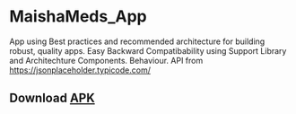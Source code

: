 # MaishaMeds_App
App using Best practices and recommended architecture for building robust, quality apps. Easy Backward Compatibability using Support Library and Architechture Components. Behaviour. API from https://jsonplaceholder.typicode.com/

## Download [APK](https://github.com/JobGetabu/MaishaMeds_App/blob/master/app/debug/app-debug.apk) 
